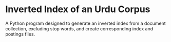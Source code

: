 # Inverted Index of an Urdu Corpus
 A Python program designed to generate an inverted index from a document collection, excluding stop words, and create corresponding index and postings files.

